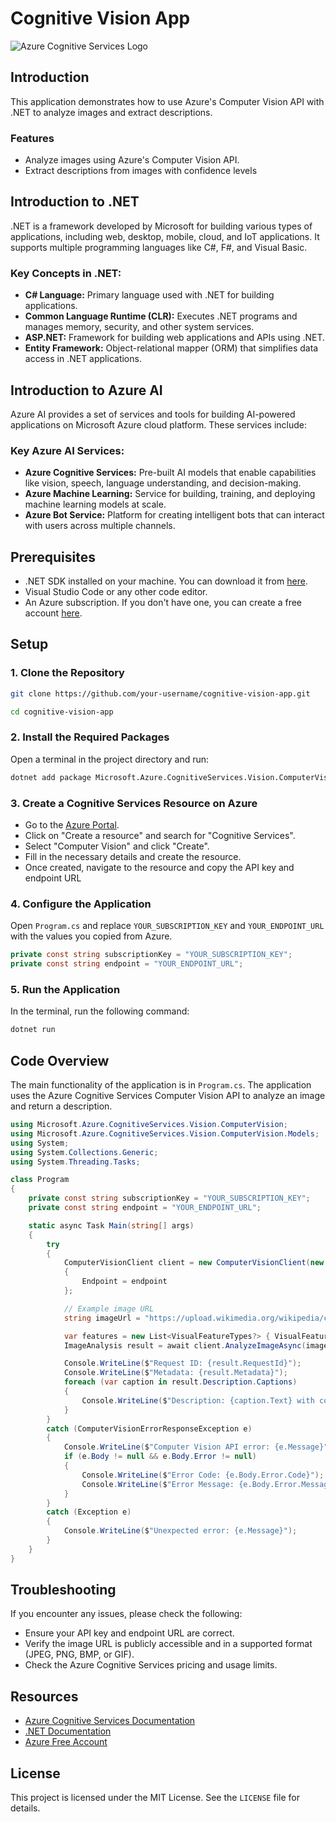# Cognitive Vision App

![Azure Cognitive Services Logo](https://learn.microsoft.com/en-us/windows/images/azure-cognitive-services.png)

## Introduction

This application demonstrates how to use Azure's Computer Vision API with .NET to analyze images and extract descriptions.

### Features

- Analyze images using Azure's Computer Vision API.
- Extract descriptions from images with confidence levels

## Introduction to .NET
.NET is a framework developed by Microsoft for building various types of applications, including web, desktop, mobile, cloud, and IoT applications. It supports multiple programming languages like C#, F#, and Visual Basic.

### Key Concepts in .NET:
- **C# Language:** Primary language used with .NET for building applications.
- **Common Language Runtime (CLR):** Executes .NET programs and manages memory, security, and other system services.
- **ASP.NET:** Framework for building web applications and APIs using .NET.
- **Entity Framework:** Object-relational mapper (ORM) that simplifies data access in .NET applications.

## Introduction to Azure AI
Azure AI provides a set of services and tools for building AI-powered applications on Microsoft Azure cloud platform. These services include:

### Key Azure AI Services:
- **Azure Cognitive Services:** Pre-built AI models that enable capabilities like vision, speech, language understanding, and decision-making.
- **Azure Machine Learning:** Service for building, training, and deploying machine learning models at scale.
- **Azure Bot Service:** Platform for creating intelligent bots that can interact with users across multiple channels.

## Prerequisites

- .NET SDK installed on your machine. You can download it from [here](https://dotnet.microsoft.com/download).
- Visual Studio Code or any other code editor.
- An Azure subscription. If you don't have one, you can create a free account [here](https://azure.microsoft.com/free/).

## Setup

### 1. Clone the Repository

```sh
git clone https://github.com/your-username/cognitive-vision-app.git
```

```sh
cd cognitive-vision-app
```


### 2. Install the Required Packages
Open a terminal in the project directory and run:

```sh
dotnet add package Microsoft.Azure.CognitiveServices.Vision.ComputerVision
```

### 3. Create a Cognitive Services Resource on Azure
- Go to the [Azure Portal](https://portal.azure.com/#home).
- Click on "Create a resource" and search for "Cognitive Services".
- Select "Computer Vision" and click "Create".
- Fill in the necessary details and create the resource.
- Once created, navigate to the resource and copy the API key and endpoint URL

### 4. Configure the Application
Open `Program.cs` and replace `YOUR_SUBSCRIPTION_KEY` and `YOUR_ENDPOINT_URL` with the values you copied from Azure.

```cs
private const string subscriptionKey = "YOUR_SUBSCRIPTION_KEY";
private const string endpoint = "YOUR_ENDPOINT_URL";
```

### 5. Run the Application
In the terminal, run the following command:

```sh
dotnet run
```

## Code Overview
The main functionality of the application is in `Program.cs`. The application uses the Azure Cognitive Services Computer Vision API to analyze an image and return a description.

```cs
using Microsoft.Azure.CognitiveServices.Vision.ComputerVision;
using Microsoft.Azure.CognitiveServices.Vision.ComputerVision.Models;
using System;
using System.Collections.Generic;
using System.Threading.Tasks;

class Program
{
    private const string subscriptionKey = "YOUR_SUBSCRIPTION_KEY";
    private const string endpoint = "YOUR_ENDPOINT_URL";

    static async Task Main(string[] args)
    {
        try
        {
            ComputerVisionClient client = new ComputerVisionClient(new ApiKeyServiceClientCredentials(subscriptionKey))
            {
                Endpoint = endpoint
            };

            // Example image URL
            string imageUrl = "https://upload.wikimedia.org/wikipedia/commons/3/3a/Cat03.jpg";

            var features = new List<VisualFeatureTypes?> { VisualFeatureTypes.Description };
            ImageAnalysis result = await client.AnalyzeImageAsync(imageUrl, features);

            Console.WriteLine($"Request ID: {result.RequestId}");
            Console.WriteLine($"Metadata: {result.Metadata}");
            foreach (var caption in result.Description.Captions)
            {
                Console.WriteLine($"Description: {caption.Text} with confidence {caption.Confidence}");
            }
        }
        catch (ComputerVisionErrorResponseException e)
        {
            Console.WriteLine($"Computer Vision API error: {e.Message}");
            if (e.Body != null && e.Body.Error != null)
            {
                Console.WriteLine($"Error Code: {e.Body.Error.Code}");
                Console.WriteLine($"Error Message: {e.Body.Error.Message}");
            }
        }
        catch (Exception e)
        {
            Console.WriteLine($"Unexpected error: {e.Message}");
        }
    }
}

```

## Troubleshooting
If you encounter any issues, please check the following:

- Ensure your API key and endpoint URL are correct.
- Verify the image URL is publicly accessible and in a supported format (JPEG, PNG, BMP, or GIF).
- Check the Azure Cognitive Services pricing and usage limits.

## Resources

- [Azure Cognitive Services Documentation](https://docs.microsoft.com/en-us/azure/cognitive-services/)
- [.NET Documentation](https://docs.microsoft.com/en-us/dotnet/)
- [Azure Free Account](https://azure.microsoft.com/free/)

## License
This project is licensed under the MIT License. See the `LICENSE` file for details.
